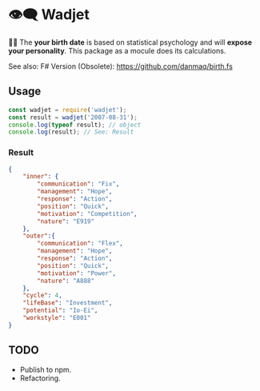 # 👁️‍🗨️ Wadjet

🔮🎂 The __your birth date__ is based on statistical psychology and will __expose your personality__.
This package as a mocule does its calculations.

See also: F# Version (Obsolete): https://github.com/danmaq/birth.fs

## Usage

```JavaScript
const wadjet = require('wadjet');
const result = wadjet('2007-08-31');
console.log(typeof result); // object
console.log(result); // See: Result
```

### Result

```JSON
{
    "inner": {
        "communication": "Fix",
        "management": "Hope",
        "response": "Action",
        "position": "Quick",
        "motivation": "Competition",
        "nature": "E919"
    },
    "outer":{
        "communication": "Flex",
        "management": "Hope",
        "response": "Action",
        "position": "Quick",
        "motivation": "Power",
        "nature": "A888"
    },
    "cycle": 4,
    "lifeBase": "Investment",
    "potential": "Io-Ei",
    "workstyle": "E001"
}
```

## TODO

* Publish to npm.
* Refactoring.